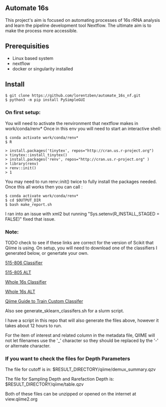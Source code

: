 Automate 16s
-------------------------------------------------
This project's aim is focused on automating processes of 16s rRNA analysis and learn the pipeline development tool Nextflow. The ultimate aim is to make the process more accessible. 

## Prerequisities
* Linux based system
* nextflow
* docker or singularity installed

## Install

```shell
$ git clone https://github.com/lorentzben/automate_16s_nf.git
$ python3 -m pip install PySimpleGUI
```

### On first setup:
You will need to activate the renvironment that nextflow makes in work/conda/renv*
Once in this env you will need to start an interactive shell:

```shell
$ conda activate work/conda/renv*
$ R

> install.packages('tinytex', repos="http://cran.us.r-project.org")
> tinytex::install_tinytex()
> install.packages('renv', repos="http://cran.us.r-project.org" )
> library(renv)
> renv::init()
> 1
```

You may need to run renv::init() twice to fully install the packages needed.
Once this all works then you can call :

```shell
$ conda activate work/conda/renv*
$ cd $OUTPUT_DIR
$ bash make_report.sh
```

I ran into an issue with xml2 but running "Sys.setenv(R_INSTALL_STAGED = FALSE)" fixed that issue. 

### Note:
TODO check to see if these links are correct for the version of Scikit that Qiime is using.
On setup, you will need to download one of the classifiers I generated below, or genertate your own. 

[515-806 Classifier](https://outlookuga-my.sharepoint.com/:u:/g/personal/bjl34716_uga_edu/ETXcJb8cC1VNnZUn2HGxAEcBCQZSet4635ZJENEd0TrDXA?e=YzPQcf)

[515-805 ALT](https://lorentzvault.quickconnect.to/d/s/lzaQnpI1s6n10gDy21VEJhTiloqNXuM1/X12oymNQrJQPRo3hmnf5qr1ydrFwk3Uj-Tr7A0QUqBAk)

[Whole 16s Classifier](https://outlookuga-my.sharepoint.com/:u:/g/personal/bjl34716_uga_edu/EfjwPSMRsuNJuJc4vsFsq48BmRg4Y7el79hdQpPB4KEGyQ?e=Nu7rZE)

[Whole 16s ALT](https://lorentzvault.quickconnect.to/d/s/lzaNTHGucSeauP4cgjJRBQoUlNg1coH7/jJMrGBAJd2cx2Ma841fxOhUIZxwx00aB-X77AxCEqBAk)

[Qiime Guide to Train Custom Classifer](https://docs.qiime2.org/2021.2/tutorials/feature-classifier/)

Also see generate_sklearn_classifers.sh for a slurm script.

I have a script in this repo that will also generate the files above, however it takes about 12 hours to run. 

For the item of interest and related column in the metadata file, QIIME will not let filenames use the '_' character so they should be replaced by the '-' or alternate character. 


### If you want to check the files for Depth Parameters

The file for cutoff is in:
$RESULT_DIRECTORY/qiime/demux_summary.qzv

The file for Sampling Depth and Rarefaction Depth is:
$RESULT_DIRECTORY/qiime/table.qzv

Both of these files can be unzipped or opened on the internet at view.qiime2.org
